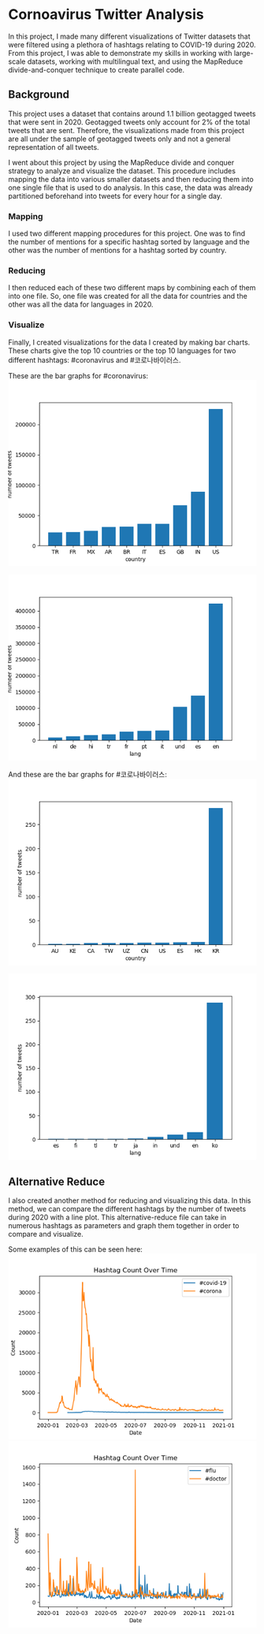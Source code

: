 # Cornoavirus Twitter Analysis

In this project, I made many different visualizations of Twitter datasets that were filtered using a plethora of hashtags relating to COVID-19 during 2020. From this project, I was able to demonstrate my skills in working with large-scale datasets, working with multilingual text, and using the MapReduce divide-and-conquer technique to create parallel code.

## Background
This project uses a dataset that contains around 1.1 billion geotagged tweets that were sent in 2020. Geotagged tweets only account for 2% of the total tweets that are sent. Therefore, the visualizations made from this project are all under the sample of geotagged tweets only and not a general representation of all tweets.

I went about this project by using the MapReduce divide and conquer strategy to analyze and visualize the dataset. This procedure includes mapping the data into various smaller datasets and then reducing them into one single file that is used to do analysis. In this case, the data was already partitioned beforehand into tweets for every hour for a single day.

### Mapping
I used two different mapping procedures for this project. One was to find the number of mentions for a specific hashtag sorted by language and the other was the number of mentions for a hashtag sorted by country.

### Reducing
I then reduced each of these two different maps by combining each of them into one file. So, one file was created for all the data for countries and the other was all the data for languages in 2020.

### Visualize
Finally, I created visualizations for the data I created by making bar charts. These charts give the top 10 countries or the top 10 languages for two different hashtags: #coronavirus and #코로나바이러스. 

These are the bar graphs for #coronavirus:
<img src=coronaviruscountry.png />

<img src=coronaviruslang.png />

And these are the bar graphs for #코로나바이러스:
<img src=코로나바이러스country.png />

<img src=코로나바이러스lang.png />

## Alternative Reduce
I also created another method for reducing and visualizing this data. In this method, we can compare the different hashtags by the number of tweets during 2020 with a line plot. This alternative-reduce file can take in numerous hashtags as parameters and graph them together in order to compare and visualize. 

Some examples of this can be seen here:
<img src=covid-19_corona.png />
<img src=flu_doctor.png />
